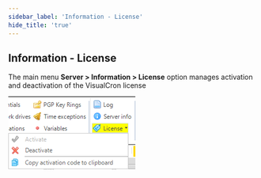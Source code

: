 ```yaml
---
sidebar_label: 'Information - License'
hide_title: 'true'
---
```


## Information - License

The main menu **Server > Information > License** option manages activation and deactivation of the VisualCron license

![](../../../static/img/serverinformationlicense.png)

